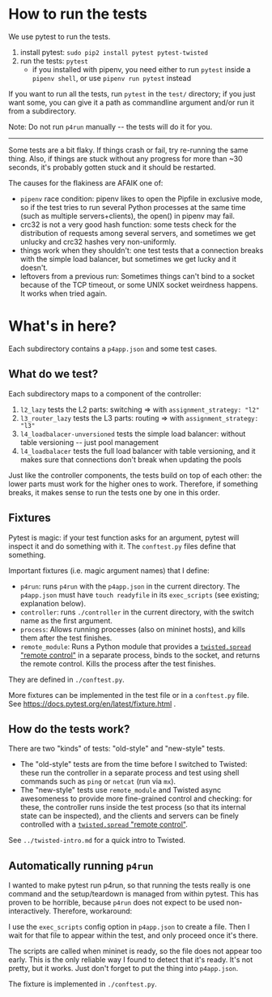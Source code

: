 # How to run the tests

We use pytest to run the tests.

1. install pytest: `sudo pip2 install pytest pytest-twisted`
2. run the tests: `pytest`
    * if you installed with pipenv, you need either to run `pytest` inside a `pipenv shell`, or use `pipenv run pytest` instead

If you want to run all the tests, run `pytest` in the `test/` directory; if you just want some, you can give it a path as commandline argument and/or run it from a subdirectory.

Note: Do not run `p4run` manually -- the tests will do it for you.

-----------------------------------------------------------------------

Some tests are a bit flaky. If things crash or fail, try re-running the same thing. Also, if things are stuck without any progress for more than ~30 seconds, it's probably gotten stuck and it should be restarted.

The causes for the flakiness are AFAIK one of:

* `pipenv` race condition: pipenv likes to open the Pipfile in exclusive mode, so if the test tries to run several Python processes at the same time (such as multiple servers+clients), the open() in pipenv may fail.
* crc32 is not a very good hash function: some tests check for the distribution of requests among several servers, and sometimes we get unlucky and crc32 hashes very non-uniformly.
* things work when they shouldn't: one test tests that a connection breaks with the simple load balancer, but sometimes we get lucky and it doesn't.
* leftovers from a previous run: Sometimes things can't bind to a socket because of the TCP timeout, or some UNIX socket weirdness happens. It works when tried again.

# What's in here?

Each subdirectory contains a `p4app.json` and some test cases.

## What do we test?

Each subdirectory maps to a component of the controller:

1. `l2_lazy` tests the L2 parts: switching => with `assignment_strategy: "l2"`
2. `l3_router_lazy` tests the L3 parts: routing => with `assignment_strategy: "l3"`
3. `l4_loadbalacer-unversioned` tests the simple load balancer: without table versioning -- just pool management
4. `l4_loadbalacer` tests the full load balancer with table versioning, and it makes sure that connections don't break when updating the pools

Just like the controller components, the tests build on top of each other: the lower parts must work for the higher ones to work. Therefore, if something breaks, it makes sense to run the tests one by one in this order.

## Fixtures

Pytest is magic: if your test function asks for an argument, pytest will inspect it and do something with it. The `conftest.py` files define that something.

Important fixtures (i.e. magic argument names) that I define:

* `p4run`: runs `p4run` with the `p4app.json` in the current directory. The `p4app.json` must have `touch readyfile` in its `exec_scripts` (see existing; explanation below).
* `controller`: runs `./controller` in the current directory, with the switch name as the first argument.
* `process`: Allows running processes (also on mininet hosts), and kills them after the test finishes.
* `remote_module`: Runs a Python module that provides a [`twisted.spread` "remote control"](https://twistedmatrix.com/documents/current/core/howto/pb-intro.html) in a separate process, binds to the socket, and returns the remote control. Kills the process after the test finishes.

They are defined in `./conftest.py`.

More fixtures can  be implemented in the test file or in a `conftest.py` file. See https://docs.pytest.org/en/latest/fixture.html .

## How do the tests work?

There are two "kinds" of tests: "old-style" and "new-style" tests.

* The "old-style" tests are from the time before I switched to Twisted: these run the controller in a separate process and test using shell commands such as `ping` or `netcat` (run via `mx`).
* The "new-style" tests use `remote_module` and Twisted async awesomeness to provide more fine-grained control and checking: for these, the controller runs inside the test process (so that its internal state can be inspected), and the clients and servers can be finely controlled with a [`twisted.spread` "remote control"](https://twistedmatrix.com/documents/current/core/howto/pb-intro.html).

See `../twisted-intro.md` for a quick intro to Twisted.

## Automatically running `p4run`

I wanted to make pytest run p4run, so that running the tests really is one command and the setup/teardown is managed from within pytest. This has proven to be horrible, because `p4run` does not expect to be used non-interactively. Therefore, workaround:

I use the `exec_scripts` config option in `p4app.json` to create a file. Then I wait for that file to appear within the test, and only proceed once it's there.

The scripts are called when mininet is ready, so the file does not appear too early. This is the only reliable way I found to detect that it's ready. It's not pretty, but it works. Just don't forget to put the thing into `p4app.json`.

The fixture is implemented in `./conftest.py`.
